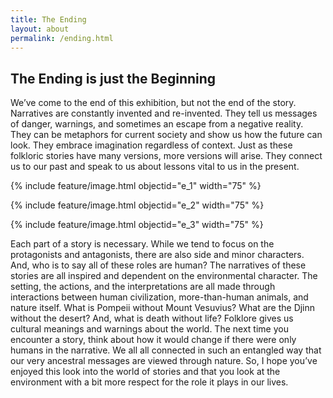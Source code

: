 ```yaml
---
title: The Ending
layout: about
permalink: /ending.html
---
```


## The Ending is just the Beginning

We’ve come to the end of this exhibition, but not the end of the story. Narratives are constantly invented and re-invented. They tell us messages of danger, warnings, and sometimes an escape from a negative reality. They can be metaphors for current society and show us how the future can look. They embrace imagination regardless of context. Just as these folkloric stories have many versions, more versions will arise. They connect us to our past and speak to us about lessons vital to us in the present. 

{% include feature/image.html objectid="e_1" width="75" %}

{% include feature/image.html objectid="e_2" width="75" %}

{% include feature/image.html objectid="e_3" width="75" %}

Each part of a story is necessary. While we tend to focus on the protagonists and antagonists, there are also side and minor characters. And, who is to say all of these roles are human? The narratives of these stories are all inspired and dependent on the environmental character. The setting, the actions, and the interpretations are all made through interactions between human civilization, more-than-human animals, and nature itself. What is Pompeii without Mount Vesuvius? What are the Djinn without the desert? And, what is death without life? Folklore gives us cultural meanings and warnings about the world. The next time you encounter a story, think about how it would change if there were only humans in the narrative. We all all connected in such an entangled way that our very ancestral messages are viewed through nature. So, I hope you’ve enjoyed this look into the world of stories and that you look at the environment with a bit more respect for the role it plays in our lives. 
